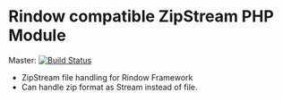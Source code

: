Rindow compatible ZipStream PHP Module
======================================
Master: [![Build Status](https://travis-ci.com/rindow/rindow-module-zipstream.png?branch=master)](https://travis-ci.com/rindow/rindow-module-zipstream)

- ZipStream file handling for Rindow Framework
- Can handle zip format as Stream instead of file.
